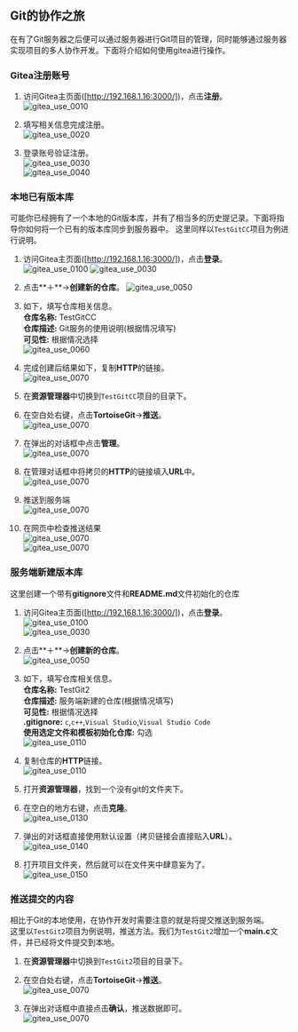 
## Git的协作之旅

在有了Git服务器之后便可以通过服务器进行Git项目的管理，同时能够通过服务器实现项目的多人协作开发。下面将介绍如何使用gitea进行操作。
### Gitea注册账号

1. 访问Gitea主页面([http://192.168.1.16:3000/])，点击**注册**。  
![gitea_use_0010](./img/gitea_use_0010.png)

1. 填写相关信息完成注册。  
![gitea_use_0020](./img/gitea_use_0020.png)

1. 登录账号验证注册。  
![gitea_use_0030](./img/gitea_use_0030.png)  
![gitea_use_0040](./img/gitea_use_0040.png)


### 本地已有版本库
可能你已经拥有了一个本地的Git版本库，并有了相当多的历史提记录。下面将指导你如何将一个已有的版本库同步到服务器中。
这里同样以`TestGitCC`项目为例进行说明。

1. 访问Gitea主页面([http://192.168.1.16:3000/])，点击**登录**。  
![gitea_use_0100](./img/gitea_use_0100.png)
![gitea_use_0030](./img/gitea_use_0030.png)  

1. 点击**＋**->**创建新的仓库**。
![gitea_use_0050](./img/gitea_use_0050.png)

1. 如下，填写仓库相关信息。  
    **仓库名称:** TestGitCC  
    **仓库描述:** Git服务的使用说明(根据情况填写)  
    **可见性:** 根据情况选择      
![gitea_use_0060](./img/gitea_use_0060.png)

1. 完成创建后结果如下，复制**HTTP**的链接。  
![gitea_use_0070](./img/gitea_use_0070.png)

1. 在**资源管理器**中切换到`TestGitCC`项目的目录下。 

1. 在空白处右键，点击**TortoiseGit**->**推送**。  
![gitea_use_0070](./img/gitea_use_0080.png)

1. 在弹出的对话框中点击**管理**。  
![gitea_use_0070](./img/gitea_use_0090.png)

1. 在管理对话框中将拷贝的**HTTP**的链接填入**URL**中。  
![gitea_use_0070](./img/gitea_use_0091.png)

1. 推送到服务端    
![gitea_use_0070](./img/gitea_use_0092.png)

1. 在网页中检查推送结果   
![gitea_use_0070](./img/gitea_use_0093.png)  
![gitea_use_0070](./img/gitea_use_0094.png)

### 服务端新建版本库

这里创建一个带有**gitignore**文件和**README.md**文件初始化的仓库

1. 访问Gitea主页面([http://192.168.1.16:3000/])，点击**登录**。  
![gitea_use_0100](./img/gitea_use_0100.png)  
![gitea_use_0030](./img/gitea_use_0030.png)  

1. 点击**＋**->**创建新的仓库**。  
![gitea_use_0050](./img/gitea_use_0050.png)

1. 如下，填写仓库相关信息。  
    **仓库名称:** TestGit2  
    **仓库描述:** 服务端新建的仓库(根据情况填写)  
    **可见性:** 根据情况选择  
    **.gitignore:** `c`,`c++`,`Visual Studio`,`Visual Studio Code`    
    **使用选定文件和模板初始化仓库:** 勾选    
![gitea_use_0110](./img/gitea_use_0110.png)

1. 复制仓库的**HTTP**链接。  
![gitea_use_0110](./img/gitea_use_0120.png)

1. 打开**资源管理器**，找到一个没有git的文件夹下。   

1. 在空白的地方右键，点击**克隆**。   
![gitea_use_0130](./img/gitea_use_0130.png)

1. 弹出的对话框直接使用默认设置（拷贝链接会直接贴入**URL**）。  
![gitea_use_0140](./img/gitea_use_0140.png)

1. 打开项目文件夹，然后就可以在文件夹中肆意妄为了。  
![gitea_use_0150](./img/gitea_use_0150.png)

### 推送提交的内容

相比于Git的本地使用，在协作开发时需要注意的就是将提交推送到服务端。  
这里以`TestGit2`项目为例说明，推送方法。我们为`TestGit2`增加一个**main.c**文件，并已经将文件提交到本地。

1. 在**资源管理器**中切换到`TestGit2`项目的目录下。 

1. 在空白处右键，点击**TortoiseGit**->**推送**。  
![gitea_use_0070](./img/gitea_use_0080.png)

1. 在弹出对话框中直接点击**确认**，推送数据即可。  
![gitea_use_0070](./img/gitea_use_0160.png)

<!--内部链接-->
[http://127.0.0.1:3000/]:(http://127.0.0.1:3000/)
[http://192.168.1.16:3000/]:(http://192.168.1.16:3000/)